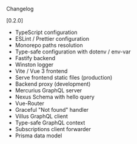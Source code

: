  Changelog

[0.2.0]
- TypeScript configuration
- ESLint / Prettier configuration
- Monorepo paths resolution
- Type-safe configuration with dotenv / env-var
- Fastify backend
- Winston logger
- Vite / Vue 3 frontend
- Serve frontend static files (production)
- Backend proxy (development)
- Mercurius GraphQL server
- Nexus Schema with hello query
- Vue-Router
- Graceful "Not found" handler
- Villus GraphQL client
- Type-safe GraphQL context
- Subscriptions client forwarder
- Prisma data model
